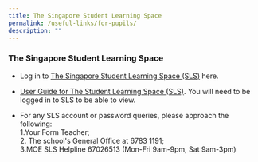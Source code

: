 ```yaml
---
title: The Singapore Student Learning Space
permalink: /useful-links/for-pupils/
description: ""
---
```

### **The Singapore Student Learning Space**
* Log in to [The Singapore Student Learning Space (SLS)](https://vle.learning.moe.edu.sg/login) here.

*   [User Guide for The Student Learning Space (SLS)](https://mo.learning.moe.edu.sg/UserGuide/Vle/student-features.html). You will need to be logged in to SLS to be able to view.

* For any SLS account or password queries, please approach the following:<br>
1\.Your Form Teacher;<br>
2\. The school's General Office at 6783 1191;<br>
3\.MOE SLS Helpline 67026513 (Mon-Fri 9am-9pm, Sat 9am-3pm)